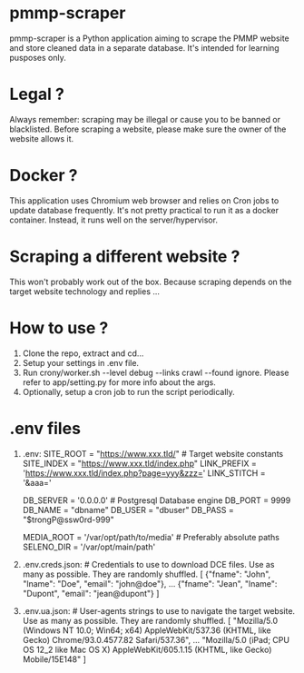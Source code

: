# pmmp-scraper
pmmp-scraper is a Python application aiming to scrape the PMMP website and store cleaned data in a separate database.
It's intended for learning pusposes only.

# Legal ?
Always remember: scraping may be illegal or cause you to be banned or blacklisted.
Before scraping a website, please make sure the owner of the website allows it.

# Docker ?
This application uses Chromium web browser and relies on Cron jobs to update database frequently. It's not pretty practical to run it as a docker container. Instead, it runs well on the server/hypervisor.

# Scraping a different website ?
This won't probably work out of the box. Because scraping depends on the target website technology and replies ...

# How to use ?
1. Clone the repo, extract and cd...
2. Setup your settings in .env file.
3. Run crony/worker.sh --level debug --links crawl --found ignore. 
Please refer to app/setting.py for more info about the args.
4. Optionally, setup a cron job to run the script periodically.

# .env files
1. .env:
    SITE_ROOT = "https://www.xxx.tld/" # Target website constants
    SITE_INDEX = "https://www.xxx.tld/index.php"
    LINK_PREFIX = 'https://www.xxx.tld/index.php?page=yyy&zzz='
    LINK_STITCH = '&aaa='

    DB_SERVER = '0.0.0.0' # Postgresql Database engine
    DB_PORT = 9999
    DB_NAME = "dbname"
    DB_USER = "dbuser"
    DB_PASS = "$trongP@ssw0rd-999"

    MEDIA_ROOT  = '/var/opt/path/to/media' # Preferably absolute paths
    SELENO_DIR = '/var/opt/main/path'

2. .env.creds.json: # Credentials to use to download DCE files. Use as many as possible. They are randomly shuffled.
    [
        {"fname": "John", "lname": "Doe", "email": "john@doe"},
        ...
        {"fname": "Jean", "lname": "Dupont", "email": "jean@dupont"}
    ]

3. .env.ua.json: # User-agents strings to use to navigate the target website. Use as many as possible. They are randomly shuffled.
    [
        "Mozilla/5.0 (Windows NT 10.0; Win64; x64) AppleWebKit/537.36 (KHTML, like Gecko) Chrome/93.0.4577.82 Safari/537.36",
        ...
        "Mozilla/5.0 (iPad; CPU OS 12_2 like Mac OS X) AppleWebKit/605.1.15 (KHTML, like Gecko) Mobile/15E148"
    ]